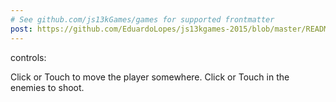 ```yaml
---
# See github.com/js13kGames/games for supported frontmatter
post: https://github.com/EduardoLopes/js13kgames-2015/blob/master/README.md
---
```

controls:

Click or Touch to move the player somewhere.
Click or Touch in the enemies to shoot.